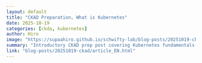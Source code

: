 ```yaml
---
layout: default
title: "CKAD Preparation, What is Kubernetes"
date: 2025-10-19
categories: [ckda, kubernetes]
author: Hiro
image: "https://supaahiro.github.io/schwifty-lab/blog-posts/20251019-ckad/article.webp"
summary: "Introductory CKAD prep post covering Kubernetes fundamentals: architecture, nodes, kubelet, kube-proxy, Services, CNI and CoreDNS, with a roadmap of CKAD topics to be covered in hands-on lessons."
link: "blog-posts/20251019-ckad/article_EN.html"
---
```

